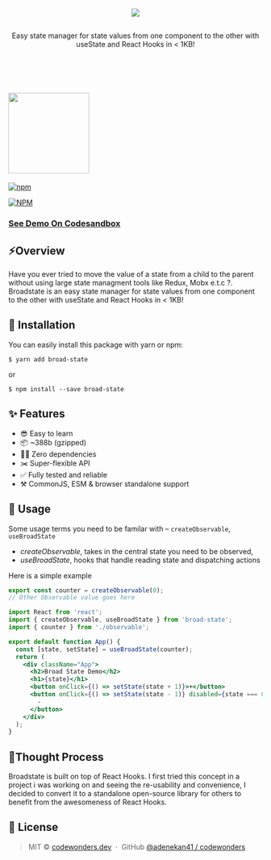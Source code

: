 <br />
<p align="center">
  <img src="https://i.ibb.co/w465vbK/Frame-1broad.png"/>
</p>
<h2 align="center"></h2>

<p align="center">Easy state manager for state values from one component to the other with useState and React Hooks in < 1KB! </p>

<br />
<br />
<h1>
  <img src="https://i.ibb.co/gVqCCky/Broadstate.png" width="160"/>
</h1>

[![npm](https://badge.fury.io/js/broad-state.svg)](https://www.npmjs.com/package/broad-state)

[![NPM](https://nodei.co/npm/broad-state.png?downloads=true&downloadRank=true&stars=true)](https://nodei.co/npm/broad-state/)

<!-- useState, but simplified for complex states in React apps. -->

### [See Demo On Codesandbox](https://codesandbox.io/s/broad-state-pb971?file=/src/App.js)

## ⚡️Overview

Have you ever tried to move the value of a state from a child to the parent
without using large state managment tools like Redux, Mobx e.t.c ?. Broadstate
is an easy state manager for state values from one component to the other with
useState and React Hooks in < 1KB!

## 🔧 Installation

You can easily install this package with yarn or npm:

```
$ yarn add broad-state
```

or

```
$ npm install --save broad-state
```

## ✨ Features

- 😎 Easy to learn
- 📦 ~388b (gzipped)
- 🙅‍♂️ Zero dependencies
- ✂️ Super-flexible API
- ✅ Fully tested and reliable
- ⚒ CommonJS, ESM & browser standalone support

## 📖 Usage

Some usage terms you need to be familar with – `createObservable`,
`useBroadState`

- _createObservable_, takes in the central state you need to be observed,
- _useBroadState_, hooks that handle reading state and dispatching actions

Here is a simple example

```js
export const counter = createObservable(0);
// Other Observable value goes here
```

```jsx
import React from 'react';
import { createObservable, useBroadState } from 'broad-state';
import { counter } from './observable';

export default function App() {
  const [state, setState] = useBroadState(counter);
  return (
    <div className="App">
      <h2>Broad State Demo</h2>
      <h1>{state}</h1>
      <button onClick={() => setState(state + 1)}>+</button>
      <button onClick={() => setState(state - 1)} disabled={state === 0}>
        -
      </button>
    </div>
  );
}
```

## 🤔Thought Process

Broadstate is built on top of React Hooks. I first tried this concept in a
project i was working on and seeing the re-usability and convenience, I decided
to convert it to a standalone open-source library for others to benefit from the
awesomeness of React Hooks.

## 🤝 License

> MIT © [codewonders.dev](https://codewonders.dev) &nbsp;&middot;&nbsp; GitHub
> [@adenekan41 / codewonders](https://github.com/adenekan41)
